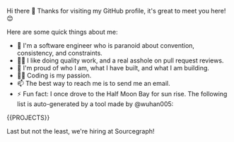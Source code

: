 Hi there 👋
Thanks for visiting my GitHub profile, it's great to meet you here! 😊

Here are some quick things about me:

- 🔭 I'm a software engineer who is paranoid about convention, consistency, and constraints.
- 🕵️‍♀️ I like doing quality work, and a real asshole on pull request reviews.
- 🧸 I'm proud of who I am, what I have built, and what I am building.
- 🧑‍💻 Coding is my passion.
- 📫 The best way to reach me is to send me an email.
- ⚡ Fun fact: I once drove to the Half Moon Bay for sun rise.
The following list is auto-generated by a tool made by @wuhan005:

{{PROJECTS}}

Last but not the least, we're hiring at Sourcegraph!
